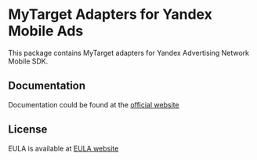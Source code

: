 # MyTarget Adapters for Yandex Mobile Ads

This package contains MyTarget adapters for Yandex Advertising Network Mobile SDK.

## Documentation

Documentation could be found at the [official website][DOCUMENTATION]

## License

EULA is available at [EULA website][LICENSE]

[DOCUMENTATION]: https://tech.yandex.com/mobile-ads/doc/ios/mob-mediation/my-target-docpage/

[LICENSE]: https://yandex.com/legal/mobileads_sdk_agreement/
